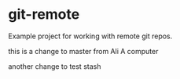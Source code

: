 # git-remote

Example project for working with remote git repos.

this is a change to master from Ali A computer

another change to test stash
